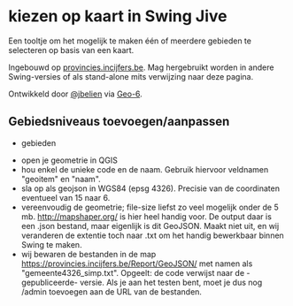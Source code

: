# kiezen op kaart in Swing Jive

Een tooltje om het mogelijk te maken één of meerdere gebieden te selecteren op basis van een kaart.

Ingebouwd op [provincies.incijfers.be](https://provincies.incijfers.be/databank?report=kiezen_op_kaart&keepworkspace=true). Mag  hergebruikt worden in andere Swing-versies of als stand-alone mits verwijzing naar deze pagina.

Ontwikkeld door [@jbelien](https://github.com/jbelien) via [Geo-6](https://geo-6.be/).

## Gebiedsniveaus toevoegen/aanpassen

* gebieden
- open je geometrie in QGIS
- hou enkel de unieke code en de naam. Gebruik hiervoor veldnamen "geoitem" en "naam".
- sla op als geojson in WGS84 (epsg 4326). Precisie van de coordinaten eventueel van 15 naar 6. 
- vereenvoudig de geometrie; file-size liefst zo veel mogelijk onder de 5 mb. http://mapshaper.org/ is hier heel handig voor. De output daar is een .json bestand, maar eigenlijk is dit GeoJSON. Maakt niet uit, en wij veranderen de extentie toch naar .txt om het handig bewerkbaar binnen Swing te maken.
- wij bewaren de bestanden in de map https://provincies.incijfers.be/Report/GeoJSON/ met namen als "gemeente4326_simp.txt". Opgeelt: de code verwijst naar de -gepubliceerde- versie. Als je aan het testen bent, moet je dus nog /admin toevoegen aan de URL van de bestanden.
